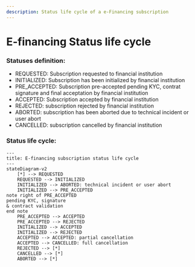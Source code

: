 ```yaml
---
description: Status life cycle of a e-Financing subscription
---
```


# E-financing Status life cycle

### Statuses  definition:

* REQUESTED: Subscription requested to financial institution&#x20;
* INITIALIZED: Subscription has been initialized by financial institution
* PRE\_ACCEPTED: Subscription pre-accepted pending KYC, contrat signature and final acceptation by financial institution
* ACCEPTED: Subscription accepted by financial institution
* REJECTED: subscription rejected by financial institution
* ABORTED: subscription has been aborted due to technical incident or user abort
* CANCELLED: subscription cancelled by financial institution&#x20;

### Status life cycle:

```mermaid
---
title: E-financing subscription status life cycle
---
stateDiagram-v2 
    [*] --> REQUESTED
    REQUESTED --> INITIALIZED 
    INITIALIZED --> ABORTED: technical incident or user abort
    INITIALIZED --> PRE_ACCEPTED
note right of PRE_ACCEPTED
pending KYC, signature 
& contract validation
end note
    PRE_ACCEPTED --> ACCEPTED
    PRE_ACCEPTED --> REJECTED
    INITIALIZED --> ACCEPTED
    INITIALIZED --> REJECTED
    ACCEPTED --> ACCEPTED: partial cancellation
    ACCEPTED --> CANCELLED: full cancellation
    REJECTED --> [*]
    CANCELLED --> [*]
    ABORTED --> [*]

```

